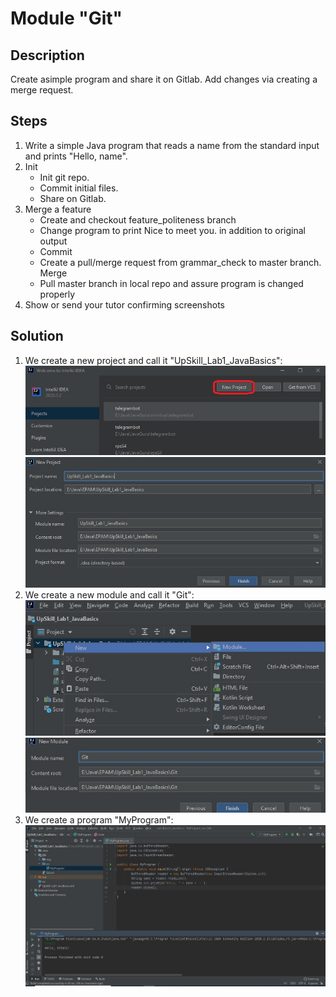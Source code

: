 # Module "Git"
## Description
Create asimple program and share it on Gitlab. Add changes via creating a merge request.
## Steps
1. Write a simple Java program that reads a name from the standard input and prints "Hello, name".
2. Init
    * Init git repo.
    * Commit initial files.
    * Share on Gitlab.
3. Merge a feature
    * Create and checkout feature_politeness branch
    * Change program to print Nice to meet you. in addition to original output
    * Commit
    * Create a pull/merge request from grammar_check to master branch. Merge
    * Pull master branch in local repo and assure program is changed properly
4. Show or send your tutor confirming screenshots
## Solution
1. We create a new project and call it "UpSkill_Lab1_JavaBasics":
![](https://github.com/vitalikulsha/UpSkill_Lab1_JavaBasics/blob/master/Git/img/step1.jpg)
![](https://github.com/vitalikulsha/UpSkill_Lab1_JavaBasics/blob/master/Git/img/step2.jpg)
2. We create a new module and call it "Git":
![](https://github.com/vitalikulsha/UpSkill_Lab1_JavaBasics/blob/master/Git/img/step3.jpg)
![](https://github.com/vitalikulsha/UpSkill_Lab1_JavaBasics/blob/master/Git/img/step4.jpg)
3. We create a program "MyProgram":
![](https://github.com/vitalikulsha/UpSkill_Lab1_JavaBasics/blob/master/Git/img/step5.jpg)
